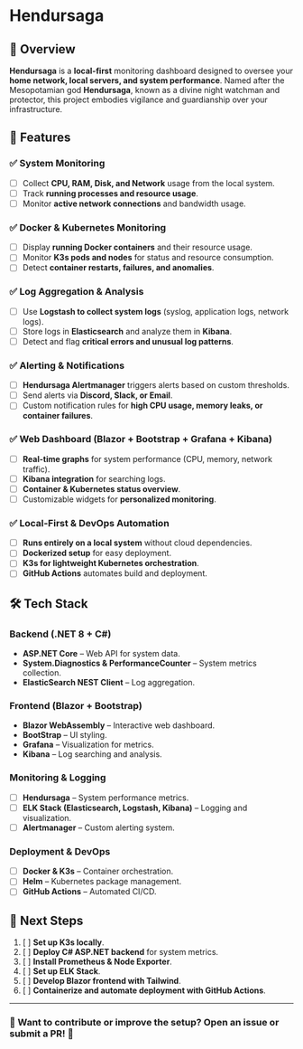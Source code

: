 # Hendursaga

## 📌 Overview
**Hendursaga** is a **local-first** monitoring dashboard designed to oversee your **home network, local servers, and system performance**. Named after the Mesopotamian god **Hendursaga**, known as a divine night watchman and protector, this project embodies vigilance and guardianship over your infrastructure.

## 🚀 Features
### ✅ System Monitoring
- [ ] Collect **CPU, RAM, Disk, and Network** usage from the local system.
- [ ] Track **running processes and resource usage**.
- [ ] Monitor **active network connections** and bandwidth usage.

### ✅ Docker & Kubernetes Monitoring
- [ ] Display **running Docker containers** and their resource usage.
- [ ] Monitor **K3s pods and nodes** for status and resource consumption.
- [ ] Detect **container restarts, failures, and anomalies**.

### ✅ Log Aggregation & Analysis
- [ ] Use **Logstash to collect system logs** (syslog, application logs, network logs).
- [ ] Store logs in **Elasticsearch** and analyze them in **Kibana**.
- [ ] Detect and flag **critical errors and unusual log patterns**.

### ✅ Alerting & Notifications
- [ ] **Hendursaga Alertmanager** triggers alerts based on custom thresholds.
- [ ] Send alerts via **Discord, Slack, or Email**.
- [ ] Custom notification rules for **high CPU usage, memory leaks, or container failures**.

### ✅ Web Dashboard (Blazor + Bootstrap + Grafana + Kibana)
- [ ] **Real-time graphs** for system performance (CPU, memory, network traffic).
- [ ] **Kibana integration** for searching logs.
- [ ] **Container & Kubernetes status overview**.
- [ ] Customizable widgets for **personalized monitoring**.

### ✅ Local-First & DevOps Automation
- [ ] **Runs entirely on a local system** without cloud dependencies.
- [ ] **Dockerized setup** for easy deployment.
- [ ] **K3s for lightweight Kubernetes orchestration**.
- [ ] **GitHub Actions** automates build and deployment.

## 🛠️ Tech Stack
### **Backend** (.NET 8 + C#)
- **ASP.NET Core** – Web API for system data.
- **System.Diagnostics & PerformanceCounter** – System metrics collection.
- **ElasticSearch NEST Client** – Log aggregation.

### **Frontend** (Blazor + Bootstrap)
- **Blazor WebAssembly** – Interactive web dashboard.
- **BootStrap** – UI styling.
- **Grafana** – Visualization for metrics.
- **Kibana** – Log searching and analysis.

### **Monitoring & Logging**
- [ ] **Hendursaga** – System performance metrics.
- [ ] **ELK Stack (Elasticsearch, Logstash, Kibana)** – Logging and visualization.
- [ ] **Alertmanager** – Custom alerting system.

### **Deployment & DevOps**
- [ ] **Docker & K3s** – Container orchestration.
- [ ] **Helm** – Kubernetes package management.
- [ ] **GitHub Actions** – Automated CI/CD.

## 📌 Next Steps
1. [ ] **Set up K3s locally**.
2. [ ] **Deploy C# ASP.NET backend** for system metrics.
3. [ ] **Install Prometheus & Node Exporter**.
4. [ ] **Set up ELK Stack**.
5. [ ] **Develop Blazor frontend with Tailwind**.
6. [ ] **Containerize and automate deployment with GitHub Actions**.

---

### 📢 Want to contribute or improve the setup? Open an issue or submit a PR! 🚀
